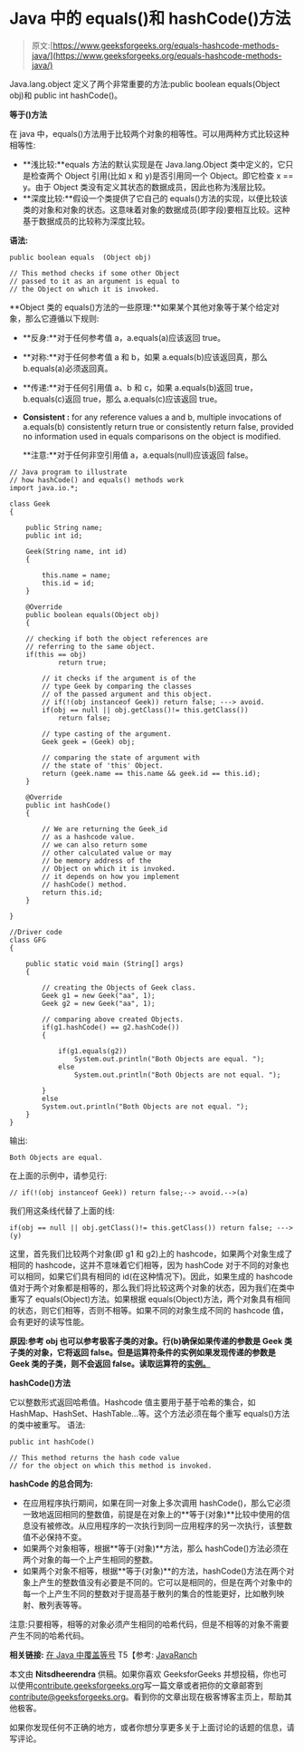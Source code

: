 # Java 中的 equals()和 hashCode()方法

> 原文:[https://www.geeksforgeeks.org/equals-hashcode-methods-java/](https://www.geeksforgeeks.org/equals-hashcode-methods-java/)

Java.lang.object 定义了两个非常重要的方法:public boolean equals(Object obj)和 public int hashCode()。

**等于()方法**

在 java 中，equals()方法用于比较两个对象的相等性。可以用两种方式比较这种相等性:

*   **浅比较:**equals 方法的默认实现是在 Java.lang.Object 类中定义的，它只是检查两个 Object 引用(比如 x 和 y)是否引用同一个 Object。即它检查 x == y。由于 Object 类没有定义其状态的数据成员，因此也称为浅层比较。
*   **深度比较:**假设一个类提供了它自己的 equals()方法的实现，以便比较该类的对象和对象的状态。这意味着对象的数据成员(即字段)要相互比较。这种基于数据成员的比较称为深度比较。

**语法:**

```
public boolean equals  (Object obj)

// This method checks if some other Object
// passed to it as an argument is equal to 
// the Object on which it is invoked.

```

**Object 类的 equals()方法的一些原理:**如果某个其他对象等于某个给定对象，那么它遵循以下规则:

*   **反身:**对于任何参考值 a，a.equals(a)应该返回 true。
*   **对称:**对于任何参考值 a 和 b，如果 a.equals(b)应该返回真，那么 b.equals(a)必须返回真。
*   **传递:**对于任何引用值 a、b 和 c，如果 a.equals(b)返回 true，b.equals(c)返回 true，那么 a.equals(c)应该返回 true。
*   **Consistent :** for any reference values a and b, multiple invocations of a.equals(b) consistently return true or consistently return false, provided no information used in equals comparisons on the object is modified.

    **注意:**对于任何非空引用值 a，a.equals(null)应该返回 false。

```
// Java program to illustrate 
// how hashCode() and equals() methods work
import java.io.*;

class Geek 
{

    public String name;
    public int id;

    Geek(String name, int id) 
    {

        this.name = name;
        this.id = id;
    }

    @Override
    public boolean equals(Object obj)
    {

    // checking if both the object references are 
    // referring to the same object.
    if(this == obj)
            return true;

        // it checks if the argument is of the 
        // type Geek by comparing the classes 
        // of the passed argument and this object.
        // if(!(obj instanceof Geek)) return false; ---> avoid.
        if(obj == null || obj.getClass()!= this.getClass())
            return false;

        // type casting of the argument. 
        Geek geek = (Geek) obj;

        // comparing the state of argument with 
        // the state of 'this' Object.
        return (geek.name == this.name && geek.id == this.id);
    }

    @Override
    public int hashCode()
    {

        // We are returning the Geek_id 
        // as a hashcode value.
        // we can also return some 
        // other calculated value or may
        // be memory address of the 
        // Object on which it is invoked. 
        // it depends on how you implement 
        // hashCode() method.
        return this.id;
    }

}

//Driver code
class GFG
{

    public static void main (String[] args)
    {

        // creating the Objects of Geek class.
        Geek g1 = new Geek("aa", 1);
        Geek g2 = new Geek("aa", 1);

        // comparing above created Objects.
        if(g1.hashCode() == g2.hashCode())
        {

            if(g1.equals(g2))
                System.out.println("Both Objects are equal. ");
            else
                System.out.println("Both Objects are not equal. ");

        }
        else
        System.out.println("Both Objects are not equal. "); 
    } 
}
```

输出:

```
Both Objects are equal.

```

在上面的示例中，请参见行:

```
// if(!(obj instanceof Geek)) return false;--> avoid.-->(a)
```

我们用这条线代替了上面的线:

```
if(obj == null || obj.getClass()!= this.getClass()) return false; --->(y)
```

这里，首先我们比较两个对象(即 g1 和 g2)上的 hashcode，如果两个对象生成了相同的 hashcode，这并不意味着它们相等，因为 hashCode 对于不同的对象也可以相同，如果它们具有相同的 id(在这种情况下)。因此，如果生成的 hashcode 值对于两个对象都是相等的，那么我们将比较这两个对象的状态，因为我们在类中重写了 equals(Object)方法。如果根据 equals(Object)方法，两个对象具有相同的状态，则它们相等，否则不相等。如果不同的对象生成不同的 hashcode 值，会有更好的读写性能。

**原因:**参考 **obj** 也可以参考极客子类的对象。行(b)确保如果传递的参数是 Geek 类子类的对象，它将返回 false。但是运算符条件的**实例如果发现传递的参数是 Geek 类的子类，则不会返回 false。读取运算符的[实例。](https://www.geeksforgeeks.org/java-instanceof-and-its-applications/)**

**hashCode()方法**

它以整数形式返回哈希值。Hashcode 值主要用于基于哈希的集合，如 HashMap、HashSet、HashTable…等。这个方法必须在每个重写 equals()方法的类中被重写。
语法:

```
public int hashCode()

// This method returns the hash code value 
// for the object on which this method is invoked.

```

**hashCode 的总合同为:**

*   在应用程序执行期间，如果在同一对象上多次调用 hashCode()，那么它必须一致地返回相同的整数值，前提是在对象上的**等于(对象)**比较中使用的信息没有被修改。从应用程序的一次执行到同一应用程序的另一次执行，该整数值不必保持不变。
*   如果两个对象相等，根据**等于(对象)**方法，那么 hashCode()方法必须在两个对象的每一个上产生相同的整数。
*   如果两个对象不相等，根据**等于(对象)**的方法，hashCode()方法在两个对象上产生的整数值没有必要是不同的。它可以是相同的，但是在两个对象中的每一个上产生不同的整数对于提高基于散列的集合的性能更好，比如散列映射、散列表等等。

注意:只要相等，相等的对象必须产生相同的哈希代码，但是不相等的对象不需要产生不同的哈希代码。

**相关链接:** [在 Java 中覆盖等号](https://www.geeksforgeeks.org/overriding-equals-method-in-java/)
T5【参考: [JavaRanch](http://www.javaranch.com/journal/2002/10/equalhash.html)

本文由 **Nitsdheerendra** 供稿。如果你喜欢 GeeksforGeeks 并想投稿，你也可以使用[contribute.geeksforgeeks.org](http://www.contribute.geeksforgeeks.org)写一篇文章或者把你的文章邮寄到 contribute@geeksforgeeks.org。看到你的文章出现在极客博客主页上，帮助其他极客。

如果你发现任何不正确的地方，或者你想分享更多关于上面讨论的话题的信息，请写评论。